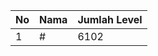 | No | Nama            | Jumlah Level |
|----|-----------------|--------------|
| 1  | #    |    6102        |
